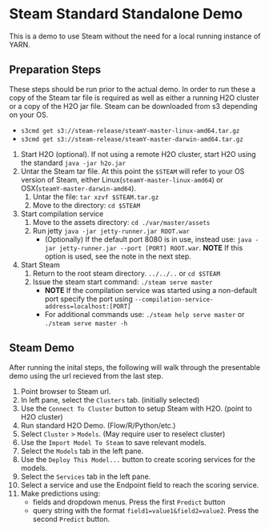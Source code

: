 Steam Standard Standalone Demo
==============================

This is a demo to use Steam without the need for a local running instance of YARN.

Preparation Steps
-----------------
These steps should be run prior to the actual demo. In order to run these a copy of the Steam tar file is required as well as either a running H2O cluster or a copy of the H2O jar file. Steam can be downloaded from s3 depending on your OS. 
* `s3cmd get s3://steam-release/steamY-master-linux-amd64.tar.gz`
* `s3cmd get s3://steam-release/steamY-master-darwin-amd64.tar.gz` 

1. Start H2O (optional). If not using a remote H2O cluster, start H2O using the standard `java -jar h2o.jar`
2. Untar the Steam tar file. At this point the `$STEAM` will refer to your OS version of Steam, either Linux(`steamY-master-linux-amd64`) or OSX(`steamY-master-darwin-amd64`).
    1. Untar the file: `tar xzvf $STEAM.tar.gz`
    2. Move to the directory: `cd $STEAM`
3. Start compilation service
    1. Move to the assets directory: `cd ./var/master/assets`
    2. Run jetty `java -jar jetty-runner.jar ROOT.war`
        * (Optionally) If the default port 8080 is in use, instead use: `java -jar jetty-runner.jar --port [PORT] ROOT.war`. **NOTE** If this option is used, see the note in the next step.
4. Start Steam
    1. Return to the root steam directory. `../../..` or `cd $STEAM`
    2. Issue the steam start command: `./steam serve master`
        * **NOTE** If the compilation service was started using a non-default port specify the port using `--compilation-service-address=localhost:[PORT]`
        * For additional commands use: `./steam help serve master` or `./steam serve master -h`

Steam Demo
----------
After running the inital steps, the following will walk through the presentable demo using the url recieved from the last step.

1. Point browser to Steam url.
2. In left pane, select the `Clusters` tab. (initially selected)
3. Use the `Connect To Cluster` button to setup Steam with H2O. (point to H2O cluster)
4. Run standard H2O Demo. (Flow/R/Python/etc.)
5. Select `Cluster` > `Models`. (May require user to reselect cluster)
6. Use the `Import Model To Steam` to save relevant models.
7. Select the `Models` tab in the left pane.
8. Use the `Deploy This Model...` button to create scoring services for the models.
9. Select the `Services` tab in the left pane.
10. Select a service and use the Endpoint field to reach the scoring service.
11. Make predictions using:
    - fields and dropdown menus. Press the first `Predict` button
    - query string with the format `field1=value1&field2=value2`. Press the second `Predict` button.

